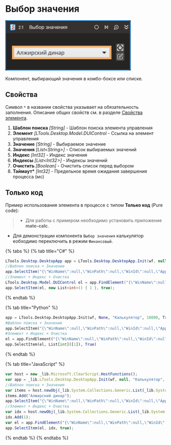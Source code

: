 # Выбор значения

![](../../../resources/activities/basic/desktop/selected-element.png)

Компонент, выбирающий значения в комбо-боксе или списке.

## Свойства

Символ `*` в названии свойства указывает на обязательность заполнения. Описание общих свойств см. в разделе [Свойства элемента](https://docs.primo-rpa.ru/primo-rpa/primo-studio/process/elements#svoistva-elementa).

1. **Шаблон поиска** *[String]* - Шаблон поиска элемента управления         
1. **Элемент** *[LTools.Desktop.Model.DUIControl* - Ссылка на элемент управления      
1. **Значение** *[String]* - Выбираемое значение  
1. **Значения** *[List\<String>]* - Список выбираемых значений  
1. **Индекс** *[Int32]* - Индекс значения  
1. **Индексы** *[List\<Int32>]* - Индексы значений  
1. **Очистить** *[Boolean]* - Очистить список перед выбором  
1. **Таймаут\*** *[Int32]* - Предельное время ожидания завершения процесса (мс)  

## Только код  
Пример использования элемента в процессе с типом **Только код** (Pure code):
> - Для работы с примером необходимо установить приложение **mate-calc**.
- Для демонстрации компонента `Выбор значения` калькулятор еобходимо переключить в режим `Финансовый`.

{% tabs %}
{% tab title="C#" %}
```csharp
LTools.Desktop.DesktopApp app = LTools.Desktop.DesktopApp.Init(wf, null, "Калькулятор", 10000, true, LTools.Desktop.Model.DesktopTypes.UIAUTOMATION);
//Шаблон поиска + Значение
app.SelectItem("{\"WinName\":null,\"WinPath\":null,\"WinId\":null,\"AppName\":null,\"TextSearchMode\":0,\"Items\":[{\"Role\":\"combo box\",\"Items\":[]}]}", new List<string>() { "Алжирский динар" });
//Элемент + Индекс + Очистка
LTools.Desktop.Model.DUIControl el = app.FindElement("{\"WinName\":null,\"WinPath\":null,\"WinId\":null,\"AppName\":null,\"TextSearchMode\":0,\"Items\":[{\"Role\":\"combo box\",\"Items\":[]}]}");
app.SelectItem(el, new List<int>() { 1 }, true);
```
{% endtab %}

{% tab title="Python" %}
```python
app = LTools.Desktop.DesktopApp.Init(wf, None, "Калькулятор", 10000, True, LTools.Desktop.Model.DesktopTypes.UIAUTOMATION)
#Шаблон поиска + Значение		
app.SelectItem("{\"WinName\":null,\"WinPath\":null,\"WinId\":null,\"AppName\":null,\"TextSearchMode\":0,\"Items\":[{\"Role\":\"combo box\",\"Items\":[]}]}", List[String](["Алжирский динар"]))
#Элемент + Индекс + Очистка
el = app.FindElement("{\"WinName\":null,\"WinPath\":null,\"WinId\":null,\"AppName\":null,\"TextSearchMode\":0,\"Items\":[{\"Role\":\"combo box\",\"Items\":[]}]}")
app.SelectItem(el, List[int]([1]), True)
```
{% endtab %}

{% tab title="JavaScript" %}
```javascript
var host = new _lib.Microsoft.ClearScript.HostFunctions();
var app = _lib.LTools.Desktop.DesktopApp.Init(wf, null, "Калькулятор", 10000, true, _lib.LTools.Desktop.Model.DesktopTypes.UIAUTOMATION);
//Шаблон поиска + Значение
var items = host.newObj(_lib.System.Collections.Generic.List(_lib.System.String));
items.Add("Алжирский динар");
app.SelectItem("{\"WinName\":null,\"WinPath\":null,\"WinId\":null,\"AppName\":null,\"TextSearchMode\":0,\"Items\":[{\"Role\":\"combo box\",\"Items\":[]}]}", items);
//Элемент + Индекс + Очистка
var idx = host.newObj(_lib.System.Collections.Generic.List(_lib.System.Int32));
idx.Add(1);
var el = app.FindElement("{\"WinName\":null,\"WinPath\":null,\"WinId\":null,\"AppName\":null,\"TextSearchMode\":0,\"Items\":[{\"Role\":\"combo box\",\"Items\":[]}]}");
app.SelectItem(el, idx, true);
```
{% endtab %}
{% endtabs %}
